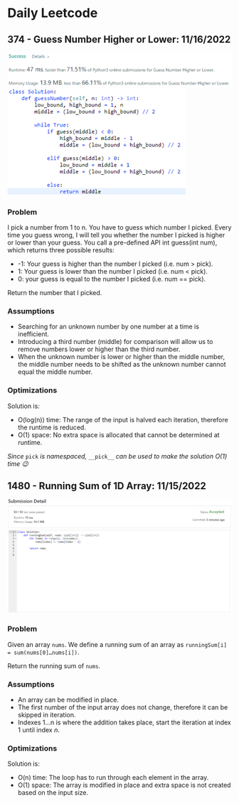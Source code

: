 # Daily Leetcode

## 374 - Guess Number Higher or Lower: 11/16/2022

![](374-guess-number/guess-number.png)
![](374-guess-number/guess-number-code.png)

### Problem

I pick a number from 1 to n. You have to guess which number I picked.
Every time you guess wrong, I will tell you whether the number I picked is higher or lower than your guess.
You call a pre-defined API int guess(int num), which returns three possible results:

- -1: Your guess is higher than the number I picked (i.e. num > pick).
- 1: Your guess is lower than the number I picked (i.e. num < pick).
- 0: your guess is equal to the number I picked (i.e. num == pick).

Return the number that I picked.

### Assumptions

- Searching for an unknown number by one number at a time is inefficient.
- Introducing a third number (middle) for comparison will allow us to remove numbers lower or higher than the third number.
- When the unknown number is lower or higher than the middle number, the middle number needs to be shifted as the unknown number cannot equal the middle number.

### Optimizations

Solution is:

- O(log(n)) time: The range of the input is halved each iteration, therefore the runtime is reduced.
- O(1) space: No extra space is allocated that cannot be determined at runtime.

_Since_ `pick` _is namespaced,_ `__pick__` _can be used to make the solution O(1) time :wink:_

## 1480 - Running Sum of 1D Array: 11/15/2022

![](1480-running-sum/running-sum.png)
![](1480-running-sum/running-sum-code.png)

### Problem

Given an array `nums`. We define a running sum of an array as `runningSum[i] = sum(nums[0]…nums[i])`.

Return the running sum of `nums`.

### Assumptions

- An array can be modified in place.
- The first number of the input array does not change, therefore it can be skipped in iteration.
- Indexes 1...n is where the addition takes place, start the iteration at index 1 until index _n_.

### Optimizations

Solution is:

- O(n) time: The loop has to run through each element in the array.
- O(1) space: The array is modified in place and extra space is not created based on the input size.

